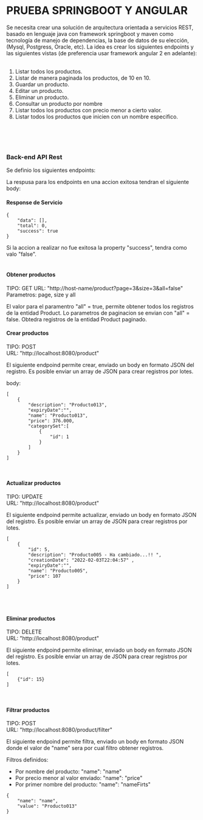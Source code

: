 # PRUEBA SPRINGBOOT Y ANGULAR

Se necesita crear una solución de arquitectura orientada a servicios REST, basado en
lenguaje java con framework springboot y maven como tecnología de manejo de
dependencias, la base de datos de su elección, (Mysql, Postgress, Oracle, etc). La idea es
crear los siguientes endpoints y las siguientes vistas (de preferencia usar framework angular 2
en adelante):
<br/>
<br/>
1. Listar todos los productos. 
2. Listar de manera paginada los productos, de 10 en 10. 
3. Guardar un producto. 
4. Editar un producto. 
5. Eliminar un producto. 
6. Consultar un producto por nombre
7. Listar todos los productos con precio menor a cierto valor. 
8. Listar todos los productos que inicien con un nombre especifico.
<br/>
<br/>
<br/>


### Back-end API Rest

Se definio los siguientes endpoints:

La respusa para los endpoints en una accion exitosa tendran el siguiente
body:

#### Response de Servicio

````
{
    "data": [],
    "total": 0,
    "success": true
}
````

Si la accion a realizar no fue exitosa la property "success", tendra como
valo "false".
<br/>
<br/>
#### Obtener productos

TIPO: GET
URL: "http://host-name/product?page=3&size=3&all=false"
Parametros: page, size y all

El valor para el paramentro "all" = true, permite obtener todos los registros de la entidad
Product. Lo parametros de paginacion se envian con "all" = false. Obtedra 
registros de la entidad Product paginado.

#### Crear productos

TIPO: POST<br/>
URL: "http://localhost:8080/product"

El siguiente endpoind permite crear, enviado un body en formato JSON del registro.
Es posible enviar un array de JSON para crear registros por lotes.

body:

```
[
    {
        "description": "Producto013", 
        "expiryDate":"", 
        "name": "Producto013", 
        "price": 376.000,
        "categorySet":[
            {
                "id": 1
            }
        ]
    }
]
```
<br/>

#### Actualizar productos

TIPO: UPDATE<br/>
URL: "http://localhost:8080/product"

El siguiente endpoind permite actualizar, enviado un body en formato JSON del registro.
Es posible enviar un array de JSON para crear registros por lotes.

````
[
    {
        "id": 5,
        "description": "Producto005 - Ha cambiado...!! ", 
        "creationDate": "2022-02-03T22:04:57" ,
        "expiryDate":"", 
        "name": "Producto005", 
        "price": 107
    }
]
````
<br/>
<br/>

#### Eliminar productos

TIPO: DELETE<br/>
URL: "http://localhost:8080/product"

El siguiente endpoind permite eliminar, enviado un body en formato JSON del registro.
Es posible enviar un array de JSON para crear registros por lotes.

````
[
    {"id": 15}
]
````
<br/>

#### Filtrar productos

TIPO: POST<br/>
URL: "http://localhost:8080/product/filter"

El siguiente endpoind permite filtra, enviado un body en formato JSON donde el valor
de "name" sera por cual filtro obtener registros.

Filtros definidos:

- Por nombre del producto: "name": "name"
- Por precio menor al valor enviado: "name": "price"
- Por primer nombre del producto: "name": "nameFirts"


````
{
    "name": "name",
    "value": "Producto013"
}
````













